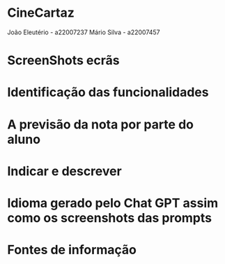 # CineCartaz

João Eleutério - a22007237
Mário Silva - a22007457


# ScreenShots ecrãs

# Identificação das funcionalidades

# A previsão da nota por parte do aluno

# Indicar e descrever

# Idioma gerado pelo Chat GPT assim como os screenshots das prompts

# Fontes de informação
